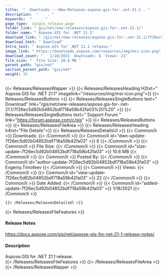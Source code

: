 ```yaml
---
title:  "  Downloads ---New-Releases-aspose.gis-for-.net-21.1 . " 
description:  "    . " 
keywords:  "    . " 
page_type:  single_release_page
folder_link: " gis/net/new-releases/aspose.gis-for-.net-21.1/"
folder_name: " Aspose.GIS for .NET 21.1"
download_link: " /gis/net/new-releases/aspose.gis-for-.net-21.1/7f26ec5d92b04852bdf718a59b42fa03"
download_text: " Download"
Intro_text: " Aspose.GIS for .NET 21.1 release."
image_link: " https://downloads.aspose.com/resources/img/msi-icon.png"
download_count: "   1/18/2021  Downloads: 6  Views: 21"
file_size: "  File Size: 10.6 MB "
parent_path: "gis/net"
section_parent_path: "gis/net"
weight: 35 
---
```


{{< Releases/ReleasesWapper >}}
  {{< Releases/ReleasesHeading H2txt=" Aspose.GIS for .NET 21.1" imagelink="/resources/img/msi-icon.png">}}
  {{< Releases/ReleasesButtons >}}
    {{< Releases/ReleasesSingleButtons text=" Download" link="/gis/net/new-releases/aspose.gis-for-.net-21.1/7f26ec5d92b04852bdf718a59b42fa03%20%20" >}}
    {{< Releases/ReleasesSingleButtons text=" Support Forum " link="https://forum.aspose.com/c/gis" >}}
  {{< Releases/ReleasesButtons >}}
  {{< Releases/ReleasesFileArea >}}
    {{< Releases/ReleasesHeading h4txt="File Details">}}
    {{< Releases/ReleasesDetailsUl >}}
            {{< Common/li  >}} Downloads: {{< /Common/li >}} 
      {{< Common/li id="dwn-update-7f26ec5d92b04852bdf718a59b42fa03" >}} 6 {{< /Common/li >}} 
      {{< Common/li  >}} File Size: {{< /Common/li >}} 
      {{< Common/li id="size-update-7f26ec5d92b04852bdf718a59b42fa03" >}} 10.6 MB {{< /Common/li >}} 
      {{< Common/li  >}} Posted By: {{< /Common/li >}} 
      {{< Common/li id="author-update-7f26ec5d92b04852bdf718a59b42fa03" >}} Evgeniy.Timofeev {{< /Common/li >}} 
      {{< Common/li  >}} Views: {{< /Common/li >}} 
      {{< Common/li id="view-update-7f26ec5d92b04852bdf718a59b42fa03" >}} 22 {{< /Common/li >}} 
      {{< Common/li  >}} Date Added: {{< /Common/li >}} 
      {{< Common/li id="added-update-7f26ec5d92b04852bdf718a59b42fa03" >}} 1/18/2021 {{< /Common/li >}} 

    {{< /Releases/ReleasesDetailsUl >}}

  {{< Releases/ReleasesFileFeatures >}}
      <h4>Release Notes</h4><div><a href="https://docs.aspose.com/gis/net/aspose-gis-for-net-21-1-release-notes/">https://docs.aspose.com/gis/net/aspose-gis-for-net-21-1-release-notes/</a></div><h4>Description</h4><div class="HTMLDescription">Aspose.GIS for .NET 21.1 release.</div>
  {{< /Releases/ReleasesFileFeatures >}}
 {{< /Releases/ReleasesFileArea >}}
{{< /Releases/ReleasesWapper >}}



